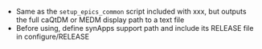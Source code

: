 - Same as the `setup_epics_common` script included with xxx, but outputs the full
caQtDM or MEDM display path to a text file
- Before using, define synApps support path and include its RELEASE file in configure/RELEASE

